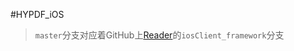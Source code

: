 #HYPDF_iOS
> `master`分支对应着GitHub上[Reader](https://github.com/CharlyZhang/Reader)的`iosClient_framework`分支
